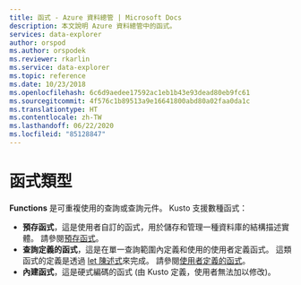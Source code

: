```yaml
---
title: 函式 - Azure 資料總管 | Microsoft Docs
description: 本文說明 Azure 資料總管中的函式。
services: data-explorer
author: orspod
ms.author: orspodek
ms.reviewer: rkarlin
ms.service: data-explorer
ms.topic: reference
ms.date: 10/23/2018
ms.openlocfilehash: 6c6d9aedee17592ac1eb1b43e93dead80eb9fc61
ms.sourcegitcommit: 4f576c1b89513a9e16641800abd80a02faa0da1c
ms.translationtype: HT
ms.contentlocale: zh-TW
ms.lasthandoff: 06/22/2020
ms.locfileid: "85128847"
---
```

# <a name="function-types"></a>函式類型

**Functions** 是可重複使用的查詢或查詢元件。 Kusto 支援數種函式：

* **預存函式**，這是使用者自訂的函式，用於儲存和管理一種資料庫的結構描述實體。
  請參閱[預存函式](../schema-entities/stored-functions.md)。
* **查詢定義的函式**，這是在單一查詢範圍內定義和使用的使用者定義函式。 這類函式的定義是透過 [let 陳述式](../letstatement.md)來完成。
  請參閱[使用者定義的函式](./user-defined-functions.md)。
* **內建函式**，這是硬式編碼的函式 (由 Kusto 定義，使用者無法加以修改)。